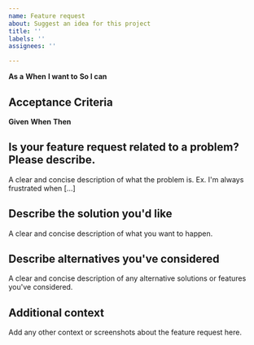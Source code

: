 ```yaml
---
name: Feature request
about: Suggest an idea for this project
title: ''
labels: ''
assignees: ''

---
```


**As a** 
**When** 
**I want to** 
**So I can** 

## Acceptance Criteria

**Given**
**When** 
**Then** 

## Is your feature request related to a problem? Please describe.
A clear and concise description of what the problem is. Ex. I'm always frustrated when [...]

## Describe the solution you'd like
A clear and concise description of what you want to happen.

## Describe alternatives you've considered
A clear and concise description of any alternative solutions or features you've considered.

## Additional context
Add any other context or screenshots about the feature request here.
